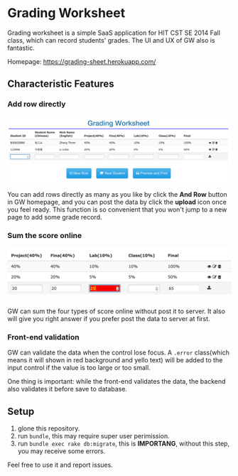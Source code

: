 # Grading Worksheet

Grading worksheet is a simple SaaS application for HIT CST SE 2014 Fall class, which can record students' grades. The UI and UX of GW also is fantastic.

Homepage: https://grading-sheet.herokuapp.com/

## Characteristic Features

### Add row directly

![](https://raw.githubusercontent.com/hit-ugcs/lab3-4/master/public/images/row.png)

You can add rows directly as many as you like by click the **And Row** button in GW homepage, and you can post the data by click the **upload** icon once you feel ready. This function is so convenient that you won't jump to a new page to add some grade record.

### Sum the score online

![](https://raw.githubusercontent.com/hit-ugcs/lab3-4/master/public/images/sum.png)

GW can sum the four types of score online without post it to server. It also will give you right answer if you prefer post the data to server at first.

### Front-end validation

GW can validate the data when the control lose focus. A `.error` class(which means it will shown in red background and yello text) will be added to the input control if the value is too large or too small.

One thing is important: while the front-end validates the data, the backend also validates it before save to database.

## Setup

1. glone this repository.
2. run `bundle`, this may require super user perimission.
3. run `bundle exec rake db:migrate`, this is **IMPORTANG**, without this step, you may receive some errors.

Feel free to use it and report issues.
